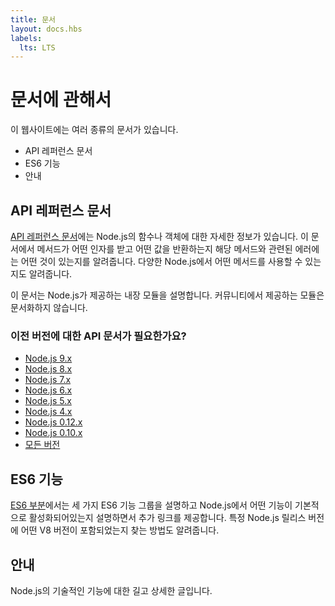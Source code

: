```yaml
---
title: 문서
layout: docs.hbs
labels:
  lts: LTS
---
```


<!--
# About Docs

There are several types of documentation available on this website:

* API reference documentation
* ES6 features
* Frequently asked questions
* Guides
-->

# 문서에 관해서

이 웹사이트에는 여러 종류의 문서가 있습니다.

* API 레퍼런스 문서
* ES6 기능
* 안내

<!--
### API Reference Documentation

The [API reference documentation](/api/) provides detailed information about a function or object in Node.js. This documentation indicates what arguments a method accepts, the return value of that method, and what errors may be related to that method. It also indicates which methods are available for different versions of Node.js.

This documentation describes the built-in modules provided by Node.js. It does not document modules provided by the community.
-->

## API 레퍼런스 문서

[API 레퍼런스 문서](/api/)에는 Node.js의 함수나 객체에 대한 자세한 정보가 있습니다.
이 문서에서 메서드가 어떤 인자를 받고 어떤 값을 반환하는지 해당 메서드와 관련된 에러에는 어떤 것이
있는지를 알려줍니다. 다양한 Node.js에서 어떤 메서드를 사용할 수 있는지도 알려줍니다.

이 문서는 Node.js가 제공하는 내장 모듈을 설명합니다. 커뮤니티에서 제공하는 모듈은 문서화하지 않습니다.

<!--
<div class="highlight-box">
  <h4>Looking for API docs of previous releases?</h4>

  <ul>
    <li><a href="https://nodejs.org/docs/latest-v7.x/api/">Node.js 7.x</a></li>
    <li><a href="https://nodejs.org/docs/latest-v5.x/api/">Node.js 5.x</a></li>
    <li><a href="https://nodejs.org/docs/latest-v4.x/api/">Node.js 4.x</a></li>
    <li><a href="https://nodejs.org/docs/latest-v0.12.x/api/">Node.js 0.12.x</a></li>
    <li><a href="https://nodejs.org/docs/latest-v0.10.x/api/">Node.js 0.10.x</a></li>
    <li><a href="https://nodejs.org/docs/">all versions</a></li>
  </ul>
</div>
-->

<div class="highlight-box">
  <h3>이전 버전에 대한 API 문서가 필요한가요?</h3>

  <ul>
    <li><a href="https://nodejs.org/docs/latest-v9.x/api/">Node.js 9.x</a></li>
    <li><a href="https://nodejs.org/docs/latest-v8.x/api/">Node.js 8.x</a></li>
    <li><a href="https://nodejs.org/docs/latest-v7.x/api/">Node.js 7.x</a></li>
    <li><a href="https://nodejs.org/docs/latest-v6.x/api/">Node.js 6.x</a></li>
    <li><a href="https://nodejs.org/docs/latest-v5.x/api/">Node.js 5.x</a></li>
    <li><a href="https://nodejs.org/docs/latest-v4.x/api/">Node.js 4.x</a></li>
    <li><a href="https://nodejs.org/docs/latest-v0.12.x/api/">Node.js 0.12.x</a></li>
    <li><a href="https://nodejs.org/docs/latest-v0.10.x/api/">Node.js 0.10.x</a></li>
    <li><a href="https://nodejs.org/docs/">모든 버전</a></li>
  </ul>
</div>

<!--
### ES6 Features

The [ES6 section](/en/docs/es6/) describes the three ES6 feature groups, and details which features are enabled by default in Node.js, alongside explanatory links. It also shows how to find which version of V8 shipped with a particular Node.js release.
-->

## ES6 기능

[ES6 부분](/ko/docs/es6/)에서는 세 가지 ES6 기능 그룹을 설명하고 Node.js에서 어떤 기능이
기본적으로 활성화되어있는지 설명하면서 추가 링크를 제공합니다. 특정 Node.js 릴리스 버전에
어떤 V8 버전이 포함되었는지 찾는 방법도 알려줍니다.

<!--
### Guides

Long-form, in-depth articles about Node.js technical features and capabilities.
-->

## 안내

Node.js의 기술적인 기능에 대한 길고 상세한 글입니다.
